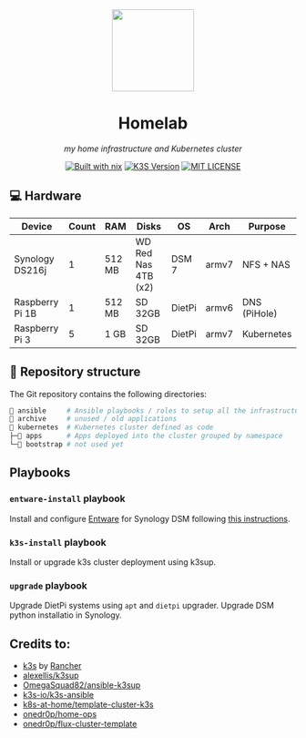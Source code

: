 <div align="center">

<img src="https://camo.githubusercontent.com/5b298bf6b0596795602bd771c5bddbb963e83e0f/68747470733a2f2f692e696d6775722e636f6d2f7031527a586a512e706e67" align="center" width="144px" height="144px"/>

# Homelab

_my home infrastructure and Kubernetes cluster_

[![Built with nix][NIX-badge]][NIX-link]
[![K3S Version][K3S-badge]][K3S-link]
[![MIT LICENSE][LICENSE-badge]][LICENSE-link]

</div>

  [LICENSE-badge]: https://img.shields.io/badge/license-MIT-green.svg?style=flat-square
  [LICENSE-link]: /LICENSE
  [NIX-badge]: https://img.shields.io/badge/Built_With-Nix-5277C3.svg?logo=nixos&labelColor=73C3D5&style=flat-square
  [NIX-link]: https://builtwithnix.org
  [K3S-badge]: https://img.shields.io/badge/k3s-v1.27-blue?style=flat-square&logo=k3s&logoColor=yellow
  [K3S-link]: https://k3s.io

## 💻 Hardware

| Device           | Count | RAM    | Disks               | OS     | Arch  | Purpose      |
| ---------------- | ----- | ------ | ------------------- | ------ | ----- | ------------ |
| Synology DS216j  | 1     | 512 MB | WD Red Nas 4TB (x2) | DSM 7  | armv7 | NFS + NAS    |
| Raspberry Pi 1B  | 1     | 512 MB | SD 32GB             | DietPi | armv6 | DNS (PiHole) |
| Raspberry Pi 3   | 5     | 1 GB   | SD 32GB             | DietPi | armv7 | Kubernetes   |

## 📂 Repository structure

The Git repository contains the following directories:

```sh
📁 ansible     # Ansible playbooks / roles to setup all the infrastructure
📁 archive     # unused / old applications
📁 kubernetes  # Kubernetes cluster defined as code
├─📁 apps      # Apps deployed into the cluster grouped by namespace
└─📁 bootstrap # not used yet
```

## Playbooks

### `entware-install` playbook

Install and configure [Entware][entware] for Synology DSM following [this instructions][entware-dsm].

  [entware]: https://github.com/Entware/Entware/
  [entware-dsm]: https://github.com/Entware/Entware/wiki/Install-on-Synology-NAS

### `k3s-install` playbook

Install or upgrade k3s cluster deployment using k3sup.

### `upgrade` playbook

Upgrade DietPi systems using `apt` and `dietpi` upgrader. Upgrade DSM python installatio in Synology.

## Credits to:

- [k3s](https://k3s.io) by [Rancher](https://rancher.com/)
- [alexellis/k3sup](https://github.com/alexellis/k3sup)
- [OmegaSquad82/ansible-k3sup](https://github.com/OmegaSquad82/ansible-k3sup)
- [k3s-io/k3s-ansible](https://github.com/k3s-io/k3s-ansible)
- [k8s-at-home/template-cluster-k3s](https://github.com/k8s-at-home/template-cluster-k3s/)
- [onedr0p/home-ops](https://github.com/onedr0p/home-ops)
- [onedr0p/flux-cluster-template](https://github.com/onedr0p/flux-cluster-template)
